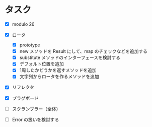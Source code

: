 # タスク

- [x] modulo 26 
- [x] ロータ
  - [x] prototype
  - [x] new メソッドを Result にして、map のチェックなどを追加する
  - [x] substitute メソッドのインターフェースを検討する
  - [x] デフォルト位置を追加
  - [x] 1周したかどうかを返すメソッドを追加
  - [x] 文字列からロータを作るメソッドを追加
- [x] リフレクタ
- [x] プラグボード

- [ ] スクランブラー（全体）

- [ ] Error の扱いを検討する